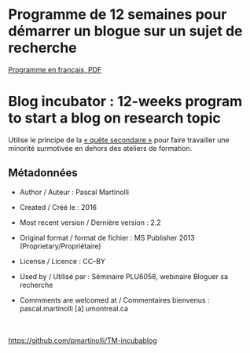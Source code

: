 # Programme de 12 semaines pour démarrer un blogue sur un sujet de recherche

[Programme en français, PDF](https://github.com/pmartinolli/TM-incubablog/blob/master/files/TM-incubablog-v2.2.fr.pdf)


# Blog incubator : 12-weeks program to start a blog on research topic

Utilise le principe de la [« quête secondaire »](https://github.com/pmartinolli/TM-Wikipedibus/blob/master/README.md#qu%C3%AAte-secondaire) pour faire travailler une minorité surmotivée en dehors des ateliers de formation.

## Métadonnées

* Author / Auteur : Pascal Martinolli

* Created / Créé le : 2016

* Most recent version / Dernière version : 2.2

* Original format / format de fichier : MS Publisher 2013 (Proprietary/Propriétaire)

* License / Licence : CC-BY

* Used by / Utilisé par  : Séminaire PLU6058, webinaire Bloguer sa recherche

* Commments are welcomed at / Commentaires bienvenus : pascal.martinolli [à] umontreal.ca



\
\
https://github.com/pmartinolli/TM-incubablog
